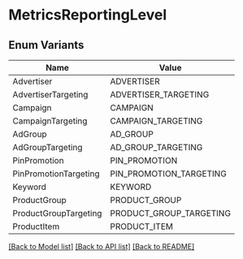 # MetricsReportingLevel

## Enum Variants

| Name | Value |
|---- | -----|
| Advertiser | ADVERTISER |
| AdvertiserTargeting | ADVERTISER_TARGETING |
| Campaign | CAMPAIGN |
| CampaignTargeting | CAMPAIGN_TARGETING |
| AdGroup | AD_GROUP |
| AdGroupTargeting | AD_GROUP_TARGETING |
| PinPromotion | PIN_PROMOTION |
| PinPromotionTargeting | PIN_PROMOTION_TARGETING |
| Keyword | KEYWORD |
| ProductGroup | PRODUCT_GROUP |
| ProductGroupTargeting | PRODUCT_GROUP_TARGETING |
| ProductItem | PRODUCT_ITEM |


[[Back to Model list]](../README.md#documentation-for-models) [[Back to API list]](../README.md#documentation-for-api-endpoints) [[Back to README]](../README.md)


